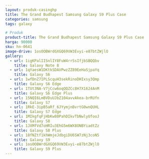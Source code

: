 ```yaml
---
layout: produk-casinghp
title: The Grand Budhapest Samsung Galaxy S9 Plus Case
categories: samsung
tags: galaxy

# Produk
product-title: The Grand Budhapest Samsung Galaxy S9 Plus Case
harga: 90000
sku: hn-0641
image-drive: 1osOOBWrdGXGQ69VW3Evyi-e87btZWjlO
gallery:
  - url: 1igKPalIISnlIY8FuW4rrSsIfjbSBQQbv
    title: Galaxy Note 8
  - url: 1qYaesW1DKtkSDAVPwzZZ89EeHaSjpaYq
    title: Galaxy S6
  - url: 1wfDnZ7IPLScquH3sekRinoDHIxsy3Qmp
    title: Galaxy S6 Edge
  - url: 1TUt3NA-V7jCcw6oqQQZCc8H7X1624AnM
    title: Galaxy S6 Edge Plus
  - url: 15NQI6LmBVDuUJbZ104avvAkea-brRUfn
    title: Galaxy S7
  - url: 1RkE-3ipB5aRf_6JYymjnBvrtG0wnQUHL
    title: Galaxy S7 Edge
  - url: 1MIkgfqFjHbKw80PahDIkvTbNwlyUfooJ
    title: Galaxy S8
  - url: 1JXMfVd7oHRIu3EhG5m6WX8ONBYiadtZz
    title: Galaxy S8 Plus
  - url: 18fNZtf1khWmjeJdbgiDU6SW7zNj3coN5
    title: Galaxy S9
  - url: 1osOOBWrdGXGQ69VW3Evyi-e87btZWjlO
    title: Galaxy S9 Plus
---
```

